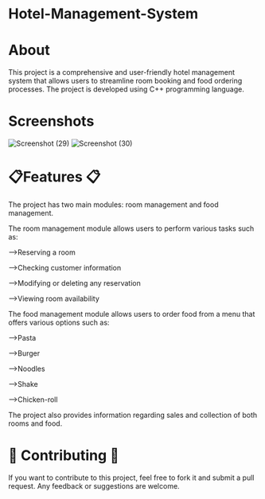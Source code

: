 # Hotel-Management-System
# About
This project is a comprehensive and user-friendly hotel management system that allows users to streamline room booking and food ordering processes. The project is developed using C++ programming language.
# Screenshots
![Screenshot (29)](https://github.com/vanisaxena/Hotel-Management-System/assets/71544568/2d86a446-3a76-4e52-8242-6eb77ba443f0)
![Screenshot (30)](https://github.com/vanisaxena/Hotel-Management-System/assets/71544568/02c79cd8-94d1-484e-a1ff-e7a852ccd44e)
# 📋Features 📋
The project has two main modules: room management and food management.

The room management module allows users to perform various tasks such as:

-->Reserving a room

-->Checking customer information

-->Modifying or deleting any reservation

-->Viewing room availability

The food management module allows users to order food from a menu that offers various options such as:

-->Pasta

-->Burger

-->Noodles

-->Shake

-->Chicken-roll

The project also provides information regarding sales and collection of both rooms and food.

# 🤝 Contributing 🤝

If you want to contribute to this project, feel free to fork it and submit a pull request. Any feedback or suggestions are welcome.
